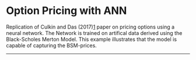 # Option Pricing with ANN

Replication of Culkin and Das (2017)[1] paper on pricing options using a neural network. The Network is trained on artifical data derived using the Black-Scholes Merton Model. This example illustrates that the model is capable of capturing the BSM-prices. 




----------------------------------------------
[1]: https://srdas.github.io/Papers/BlackScholesNN.pdf
